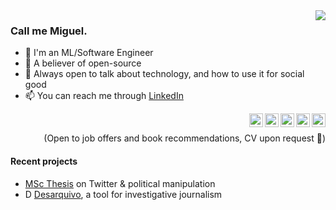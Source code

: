 <img align="right" src="https://github-readme-stats.vercel.app/api?username=msramalho&show_icons=true&title_color=00BFA5&icon_color=00BFA5&text_color=ECEFF1&bg_color=263238&line_height=25"/>

### Call me Miguel. 
 - 🔭 I'm an ML/Software Engineer
 - 📖 A believer of open-source
 - 👯 Always open to talk about technology, and how to use it for social good
 - 📫 You can reach me through [LinkedIn](https://linkedin.com/msramalho)

<a href="https://twitter.com/MiguelSoRamalho"><img align="right" alt="Miguel's Twitter" width="22px" src="https://cdn.jsdelivr.net/npm/simple-icons@v3/icons/twitter.svg"></a>
<a href="https://linkedin.com/msramalho"><img align="right" alt="Miguel's LinkedIn" width="22px" src="https://cdn.jsdelivr.net/npm/simple-icons@v3/icons/linkedin.svg"></a>
<a href="https://github.com/msramalho"><img align="right" alt="Miguel's GitHub" width="22px" src="https://cdn.jsdelivr.net/npm/simple-icons@v3/icons/github.svg"></a>
<a href="https://scholar.google.pt/citations?user=bc8N0CEAAAAJ&hl=en"><img align="right" alt="Miguel's Google Scholar" width="22px" src="https://cdn.jsdelivr.net/npm/simple-icons@v3/icons/googlescholar.svg"></a>
<!-- <a href="https://medium.com/@msramalho"><img align="right" alt="Miguel's Medium" width="22px" src="https://cdn.jsdelivr.net/npm/simple-icons@v3/icons/medium.svg"></a> -->
<a href="https://msramalho.github.io/"><img align="right" alt="Miguel's Homepage" width="22px" src="https://cdnjs.cloudflare.com/ajax/libs/ionicons/5.1.2/collection/components/icon/svg/home-outline.svg"></a>

<br>

<p align="right">(Open to job offers and book recommendations, CV upon request 🖖)</p>

#### Recent projects
<ul>
 <li><a href="">MSc Thesis</a> on Twitter & political manipulation</li>
 <li><a href="https://msramalho.github.io/desarquivo/"><img alt="Desarquivo's logo" width="14px" src="https://msramalho.github.io/desarquivo/favicon.ico">Desarquivo</a>, a tool for investigative journalism</li>
</ul>


 
<!--
<img align="right" src="https://github-readme-stats.vercel.app/api?username=msramalho&show_icons=true&title_color=1DE9B6&icon_color=00BFA5&text_color=ECEFF1&bg_color=212121&line_height=30&hide_title=true"/>

**msramalho/msramalho** is a ✨ _special_ ✨ repository because its `README.md` (this file) appears on your GitHub profile.

Here are some ideas to get you started:

- 🔭 I’m currently working on ...
- 🌱 I’m currently learning ...
- 👯 I’m looking to collaborate on ...
- 🤔 I’m looking for help with ...
- 💬 Ask me about ...
- 📫 How to reach me: ...
- 😄 Pronouns: ...
- ⚡ Fun fact: ...
-->
